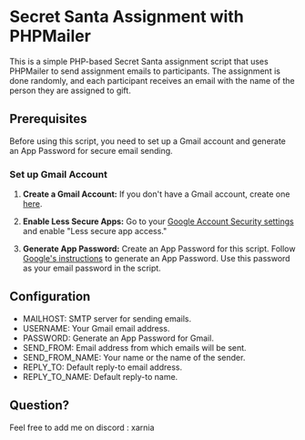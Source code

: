 # Secret Santa Assignment with PHPMailer

This is a simple PHP-based Secret Santa assignment script that uses PHPMailer to send assignment emails to participants. The assignment is done randomly, and each participant receives an email with the name of the person they are assigned to gift.

## Prerequisites

Before using this script, you need to set up a Gmail account and generate an App Password for secure email sending.

### Set up Gmail Account

1. **Create a Gmail Account:** If you don't have a Gmail account, create one [here](https://mail.google.com/).

2. **Enable Less Secure Apps:** Go to your [Google Account Security settings](https://myaccount.google.com/security-checkup) and enable "Less secure app access."

3. **Generate App Password:** Create an App Password for this script. Follow [Google's instructions](https://support.google.com/accounts/answer/185833?hl=en) to generate an App Password. Use this password as your email password in the script.

## Configuration
   * MAILHOST: SMTP server for sending emails.
   * USERNAME: Your Gmail email address.
   * PASSWORD: Generate an App Password for Gmail.
   * SEND_FROM: Email address from which emails will be sent.
   * SEND_FROM_NAME: Your name or the name of the sender.
   * REPLY_TO: Default reply-to email address.
   * REPLY_TO_NAME: Default reply-to name.

## Question?
Feel free to add me on discord : xarnia

